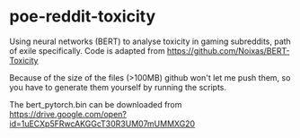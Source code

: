 # poe-reddit-toxicity
Using neural networks (BERT) to analyse toxicity in gaming subreddits, path of exile specifically.
Code is adapted from https://github.com/Noixas/BERT-Toxicity 

Because of the size of the files (>100MB) github won't let me push them, so you have to generate them yourself by running the scripts.

The bert_pytorch.bin can be downloaded from https://drive.google.com/open?id=1uECXp5FRwcAKGGcT30R3UM07mUMMXG20


